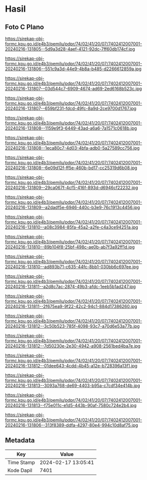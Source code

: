 # Hasil

## Foto C Plano

https://sirekap-obj-formc.kpu.go.id/e4b3/pemilu/pdpr/74/02/41/20/07/7402412007001-20240216-131805--5d9a3d28-4aef-4121-92dc-7ff60db174cf.jpg

https://sirekap-obj-formc.kpu.go.id/e4b3/pemilu/pdpr/74/02/41/20/07/7402412007001-20240216-131806--551c9a3d-44e9-4b8a-b485-d2266612859a.jpg

https://sirekap-obj-formc.kpu.go.id/e4b3/pemilu/pdpr/74/02/41/20/07/7402412007001-20240216-131807--03d544c7-6909-4674-ad69-2ed6168b523c.jpg

https://sirekap-obj-formc.kpu.go.id/e4b3/pemilu/pdpr/74/02/41/20/07/7402412007001-20240216-131807--659bf231-fdcd-49fc-8a9d-2ce9700d1767.jpg

https://sirekap-obj-formc.kpu.go.id/e4b3/pemilu/pdpr/74/02/41/20/07/7402412007001-20240216-131808--1159e9f3-6449-43ad-a6a6-7a1571c0618b.jpg

https://sirekap-obj-formc.kpu.go.id/e4b3/pemilu/pdpr/74/02/41/20/07/7402412007001-20240216-131808--1eca80c7-4d03-4bfa-adb0-5a27589cc756.jpg

https://sirekap-obj-formc.kpu.go.id/e4b3/pemilu/pdpr/74/02/41/20/07/7402412007001-20240216-131808--6e09d12f-ff5e-460b-bd17-cc25319d6b08.jpg

https://sirekap-obj-formc.kpu.go.id/e4b3/pemilu/pdpr/74/02/41/20/07/7402412007001-20240216-131809--29ca067f-4cf5-416f-893d-d6946cf22232.jpg

https://sirekap-obj-formc.kpu.go.id/e4b3/pemilu/pdpr/74/02/41/20/07/7402412007001-20240216-131809--a2dadf5e-6946-440c-b3e9-76c1913c4456.jpg

https://sirekap-obj-formc.kpu.go.id/e4b3/pemilu/pdpr/74/02/41/20/07/7402412007001-20240216-131810--a08c3984-85fa-45a2-a2fe-c4a3ce94251a.jpg

https://sirekap-obj-formc.kpu.go.id/e4b3/pemilu/pdpr/74/02/41/20/07/7402412007001-20240216-131810--89b104f8-25bf-498c-ae0b-ab7f3a92ff1d.jpg

https://sirekap-obj-formc.kpu.go.id/e4b3/pemilu/pdpr/74/02/41/20/07/7402412007001-20240216-131810--ad893b71-c635-44fc-8bb1-030bb6c697ee.jpg

https://sirekap-obj-formc.kpu.go.id/e4b3/pemilu/pdpr/74/02/41/20/07/7402412007001-20240216-131811--a2d8c7ac-2874-49b3-afdc-1eeb5b1ad247.jpg

https://sirekap-obj-formc.kpu.go.id/e4b3/pemilu/pdpr/74/02/41/20/07/7402412007001-20240216-131811--2f675ea9-9f22-42c2-94c1-884d17386260.jpg

https://sirekap-obj-formc.kpu.go.id/e4b3/pemilu/pdpr/74/02/41/20/07/7402412007001-20240216-131812--3c50b523-785f-4098-93c7-a70d6e53a77b.jpg

https://sirekap-obj-formc.kpu.go.id/e4b3/pemilu/pdpr/74/02/41/20/07/7402412007001-20240216-131812--7d50230e-2e30-4942-a908-2561bed4ba7e.jpg

https://sirekap-obj-formc.kpu.go.id/e4b3/pemilu/pdpr/74/02/41/20/07/7402412007001-20240216-131812--01dee643-4cdd-4b45-a12e-b728396a13f1.jpg

https://sirekap-obj-formc.kpu.go.id/e4b3/pemilu/pdpr/74/02/41/20/07/7402412007001-20240216-131813--3093a768-de69-4403-b95a-c7cdf34e414b.jpg

https://sirekap-obj-formc.kpu.go.id/e4b3/pemilu/pdpr/74/02/41/20/07/7402412007001-20240216-131813--f75e011c-e1d5-443b-90af-7580c724e2b4.jpg

https://sirekap-obj-formc.kpu.go.id/e4b3/pemilu/pdpr/74/02/41/20/07/7402412007001-20240216-131806--313f8389-ddfa-4297-80e4-994c10d8af75.jpg


## Metadata

| Key        | Value               |
| ---------- | ------------------- |
| Time Stamp | 2024-02-17 13:05:41 |
| Kode Dapil | 7401                |



